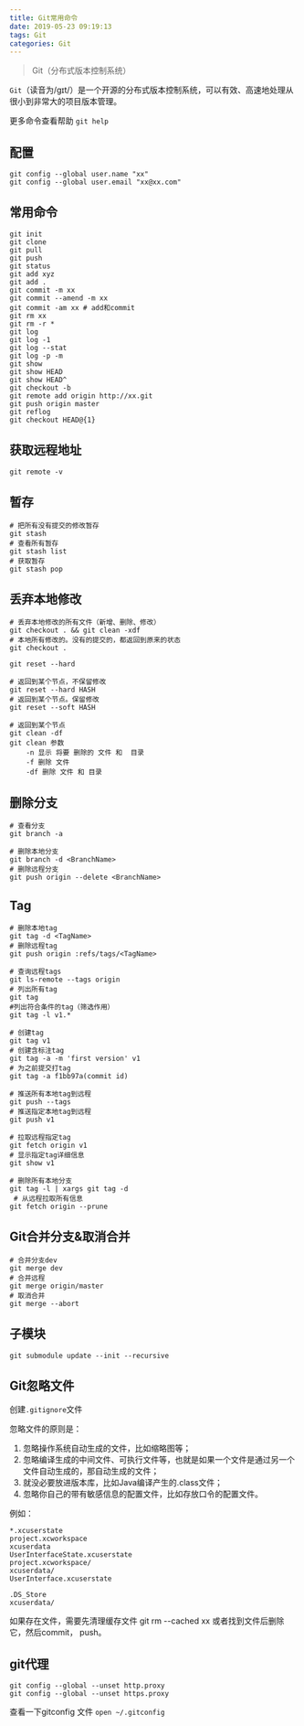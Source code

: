 ```yaml
---
title: Git常用命令
date: 2019-05-23 09:19:13
tags: Git
categories: Git
---
```


> Git（分布式版本控制系统）

`Git`（读音为/gɪt/）是一个开源的分布式版本控制系统，可以有效、高速地处理从很小到非常大的项目版本管理。

更多命令查看帮助 `git help`

<!-- more -->

## 配置

```shell
git config --global user.name "xx"
git config --global user.email "xx@xx.com"
```

## 常用命令

```shell
git init
git clone
git pull
git push
git status
git add xyz
git add .
git commit -m xx
git commit --amend -m xx
git commit -am xx # add和commit
git rm xx
git rm -r *
git log 
git log -1
git log --stat
git log -p -m
git show
git show HEAD
git show HEAD^
git checkout -b
git remote add origin http://xx.git
git push origin master 
git reflog
git checkout HEAD@{1}
```

## 获取远程地址

```shell
git remote -v
```

## 暂存

```shell
# 把所有没有提交的修改暂存
git stash
# 查看所有暂存
git stash list 
# 获取暂存
git stash pop
```

## 丢弃本地修改

```shell
# 丢弃本地修改的所有文件（新增、删除、修改）
git checkout . && git clean -xdf
# 本地所有修改的。没有的提交的，都返回到原来的状态
git checkout . 

git reset --hard

# 返回到某个节点，不保留修改
git reset --hard HASH 
# 返回到某个节点。保留修改
git reset --soft HASH

# 返回到某个节点
git clean -df 
git clean 参数
    -n 显示 将要 删除的 文件 和  目录
    -f 删除 文件
    -df 删除 文件 和 目录
```

## 删除分支

```shell
# 查看分支
git branch -a

# 删除本地分支
git branch -d <BranchName>
# 删除远程分支
git push origin --delete <BranchName> 
```

## Tag

```shell
# 删除本地tag
git tag -d <TagName>
# 删除远程tag
git push origin :refs/tags/<TagName>

# 查询远程tags
git ls-remote --tags origin  
# 列出所有tag
git tag  
#列出符合条件的tag（筛选作用）
git tag -l v1.* 

# 创建tag
git tag v1  
# 创建含标注tag
git tag -a -m 'first version' v1  
# 为之前提交打tag
git tag -a f1bb97a(commit id) 

# 推送所有本地tag到远程
git push --tags
# 推送指定本地tag到远程
git push v1  

# 拉取远程指定tag
git fetch origin v1 
# 显示指定tag详细信息
git show v1 

# 删除所有本地分支
git tag -l | xargs git tag -d  
 # 从远程拉取所有信息
git fetch origin --prune 

```

## Git合并分支&取消合并

```shell
# 合并分支dev
git merge dev
# 合并远程
git merge origin/master
# 取消合并
git merge --abort 
```

## 子模块

```shell
git submodule update --init --recursive
```

## Git忽略文件

创建`.gitignore`文件

忽略文件的原则是：

1. 忽略操作系统自动生成的文件，比如缩略图等；
2. 忽略编译生成的中间文件、可执行文件等，也就是如果一个文件是通过另一个文件自动生成的，那自动生成的文件；
3. 就没必要放进版本库，比如Java编译产生的.class文件；
4. 忽略你自己的带有敏感信息的配置文件，比如存放口令的配置文件。

例如：

```git
*.xcuserstate
project.xcworkspace
xcuserdata
UserInterfaceState.xcuserstate
project.xcworkspace/
xcuserdata/
UserInterface.xcuserstate

.DS_Store
xcuserdata/

```

如果存在文件，需要先清理缓存文件 git rm --cached xx
或者找到文件后删除它，然后commit， push。

## git代理

```shell
git config --global --unset http.proxy
git config --global --unset https.proxy
```

查看一下gitconfig 文件 `open ~/.gitconfig`
